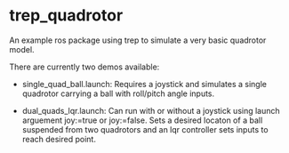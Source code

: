 # trep_quadrotor
An example ros package using trep to simulate a very basic quadrotor model.

There are currently two demos available:

* single\_quad\_ball.launch: Requires a joystick and simulates a single quadrotor carrying a ball with roll/pitch angle inputs.

* dual\_quads\_lqr.launch: Can run with or without a joystick using launch arguement joy:=true or joy:=false.  Sets a desired locaton of a ball suspended from two quadrotors and an lqr controller sets inputs to reach desired point. 

